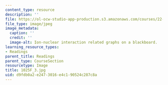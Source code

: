 ```yaml
---
content_type: resource
description: ''
file: https://ol-ocw-studio-app-production.s3.amazonaws.com/courses/22-01-introduction-to-nuclear-engineering-and-ionizing-radiation-fall-2016/d9fdb0a2e2473016e4c190524c287c8a_1025F_3.jpg
file_type: image/jpeg
image_metadata:
  caption: ''
  credit: ''
  image-alt: Ion-nuclear interaction related graphs on a blackboard.
learning_resource_types:
- Readings
parent_title: Readings
parent_type: CourseSection
resourcetype: Image
title: 1025F_3.jpg
uid: d9fdb0a2-e247-3016-e4c1-90524c287c8a
---
```

